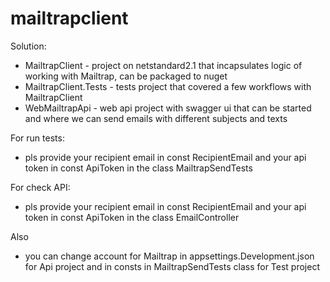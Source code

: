 # mailtrapclient
Solution:
- MailtrapClient - project on netstandard2.1 that incapsulates logic of working with Mailtrap, can be packaged to nuget
- MailtrapClient.Tests - tests project that covered a few workflows with MailtrapClient
- WebMailtrapApi - web api project with swagger ui that can be started and where we can send emails with different subjects and texts 

For run tests: 
- pls provide your recipient email in const RecipientEmail and your api token in const ApiToken in the class MailtrapSendTests

For check API:
- pls provide your recipient email in const RecipientEmail and your api token in const ApiToken in the class EmailController

Also
- you can change account for Mailtrap in appsettings.Development.json for Api project and in consts in MailtrapSendTests class for Test project

